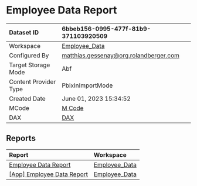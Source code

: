 



# Employee Data Report

|Dataset ID|6bbeb156-0995-477f-81b9-371103920509|
| :--- | :--- |
|Workspace|[Employee_Data](../Workspaces/Employee_Data.md)|
|Configured By|matthias.gessenay@org.rolandberger.com|
|Target Storage Mode|Abf|
|Content Provider Type|PbixInImportMode|
|Created Date|June 01, 2023 15:34:52|
|MCode|[M Code](./Employee-Data-Report/mcode.md)|
|DAX|[DAX](./Employee-Data-Report/dax.md)|

## Reports

|Report|Workspace|
| :--- | :--- |
|[Employee Data Report](../Reports/Employee-Data-Report.md)|[Employee_Data](../Workspaces/Employee_Data.md)|
|[[App] Employee Data Report](../Reports/[App]-Employee-Data-Report.md)|[Employee_Data](../Workspaces/Employee_Data.md)|
